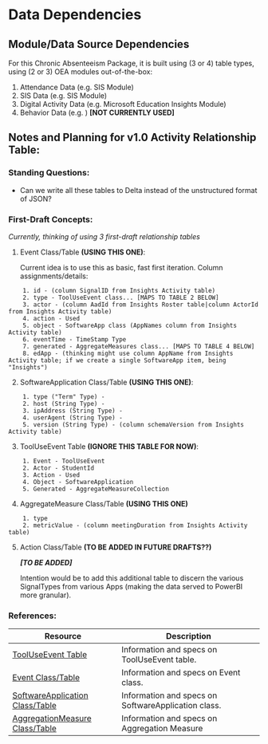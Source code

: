 # Data Dependencies

## Module/Data Source Dependencies
For this Chronic Absenteeism Package, it is built using (3 or 4) table types, using (2 or 3) OEA modules out-of-the-box:
1. Attendance Data (e.g. SIS Module)
2. SIS Data (e.g. SIS Module)
3. Digital Activity Data (e.g. Microsoft Education Insights Module)
4. Behavior Data (e.g. ) <strong> \[NOT CURRENTLY USED\] </strong>

## Notes and Planning for v1.0 Activity Relationship Table:

### Standing Questions:
 - Can we write all these tables to Delta instead of the unstructured format of JSON?

### First-Draft Concepts:
<em> Currently, thinking of using 3 first-draft relationship tables </em> 
1. Event Class/Table <strong>(USING THIS ONE)</strong>:

     Current idea is to use this as basic, fast first iteration. Column assignments/details:
```
    1. id - (column SignalID from Insights Activity table)
    2. type - ToolUseEvent class... [MAPS TO TABLE 2 BELOW]
    3. actor - (column AadId from Insights Roster table|column ActorId from Insights Activity table)
    4. action - Used
    5. object - SoftwareApp class (AppNames column from Insights Activity table)
    6. eventTime - TimeStamp Type
    7. generated - AggregateMeasures class... [MAPS TO TABLE 4 BELOW]
    8. edApp - (thinking might use column AppName from Insights Activity table; if we create a single SoftwareApp item, being "Insights")
```
2. SoftwareApplication Class/Table <strong>(USING THIS ONE)</strong>:

```
    1. type ("Term" Type) - 
    2. host (String Type) - 
    3. ipAddress (String Type) - 
    4. userAgent (String Type) - 
    5. version (String Type) - (column schemaVersion from Insights Activity table)
```

3. ToolUseEvent Table <strong>(IGNORE THIS TABLE FOR NOW)</strong>:

```
    1. Event - ToolUseEvent
    2. Actor - StudentId
    3. Action - Used
    4. Object - SoftwareApplication
    5. Generated - AggregateMeasureCollection
```
4. AggregateMeasure Class/Table <strong>(USING THIS ONE)</strong>

```
    1. type
    2. metricValue - (column meetingDuration from Insights Activity table)
```
5. Action Class/Table <strong>(TO BE ADDED IN FUTURE DRAFTS??)</strong>

    <em><strong>[TO BE ADDED]</em></strong>
    
    Intention would be to add this additional table to discern the various SignalTypes from various Apps (making the data served to PowerBI more granular).
    

### References:
| Resource | Description |
| --- | --- |
| [ToolUseEvent Table](https://www.imsglobal.org/spec/caliper/v1p2#ToolUseEvent) | Information and specs on ToolUseEvent table. |
| [Event Class/Table](https://www.imsglobal.org/spec/caliper/v1p2#Event) | Information and specs on Event class. |
| [SoftwareApplication Class/Table](https://www.imsglobal.org/spec/caliper/v1p2#softwareapplication) | Information and specs on SoftwareApplication class. |
| [AggregationMeasure Class/Table](https://www.imsglobal.org/spec/caliper/v1p2#AggregateMeasureCollection ) | Information and specs on Aggregation Measure |

